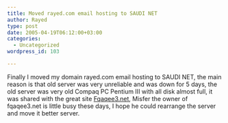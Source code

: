 ```yaml
---
title: Moved rayed.com email hosting to SAUDI NET
author: Rayed
type: post
date: 2005-04-19T06:12:00+03:00
categories:
  - Uncategorized
wordpress_id: 103

---
```

<div style="clear:both;"></div>
<p>Finally I moved my domain rayed.com email hosting to SAUDI NET, the main reason is that old server was very unreliable and was down for 5 days, the old server was very old Compaq PC Pentium III with all disk almost full, it was shared with the great site <a href="http://www.fqaqee3.net">Fqaqee3.net</a>, Misfer the owner of fqaqee3.net is little busy these days, I hope he could rearrange the server and move it better server.</p>
<div style="clear:both; padding-bottom: 0.25em;"></div>
